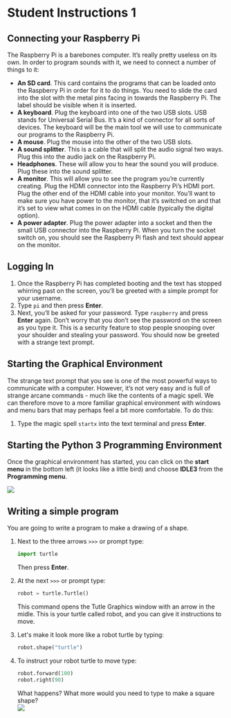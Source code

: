 # Student Instructions 1

## Connecting your Raspberry Pi

The Raspberry Pi is a barebones computer. It’s really pretty useless on its own. In order to program sounds with it, we need to connect a number of things to it:

- **An SD card**. This card contains the programs that can be loaded onto the Raspberry Pi in order for it to do things. You need to slide the card into the slot with the metal pins facing in towards the Raspberry Pi. The label should be visible when it is inserted.
- **A keyboard**. Plug the keyboard into one of the two USB slots. USB stands for Universal Serial Bus. It’s a kind of connector for all sorts of devices. The keyboard will be the main tool we will use to communicate our programs to the Raspberry Pi.
- **A mouse**. Plug the mouse into the other of the two USB slots.
- **A sound splitter**. This is a cable that will split the audio signal two ways. Plug this into the
audio jack on the Raspberry Pi.
- **Headphones**. These will allow you to hear the sound you will produce. Plug these into the sound splitter.
- **A monitor**. This will allow you to see the program you’re currently creating. Plug the HDMI connector into the Raspberry Pi’s HDMI port. Plug the other end of the HDMI cable into your monitor. You’ll want to make sure you have power to the monitor, that it’s switched on and that it’s set to view what comes in on the HDMI cable (typically the digital option).
- **A power adapter**. Plug the power adapter into a socket and then the small USB connector into the Raspberry Pi. When you turn the socket switch on, you should see the Raspberry Pi flash and text should appear on the monitor.

## Logging In

1. Once the Raspberry Pi has completed booting and the text has stopped whirring past on the screen, you’ll be greeted with a simple prompt for your username. 
2. Type `pi` and then press **Enter**. 
3. Next, you’ll be asked for your password. Type `raspberry` and press **Enter** again. Don’t worry that you don’t see the password on the screen as you type it. This is a security feature to stop people snooping over your shoulder and stealing your password. You should now be greeted with a strange text prompt.

## Starting the Graphical Environment

The strange text prompt that you see is one of the most powerful ways to communicate with a computer. However, it’s not very easy and is full of strange arcane commands - much like the contents of a magic spell. We can therefore move to a more familiar graphical environment with windows and menu bars that may perhaps feel a bit more comfortable. To do this: 
1. Type the magic spell `startx` into the text terminal and press **Enter**.

## Starting the Python 3 Programming Environment

Once the graphical environment has started, you can click on the **start menu** in the bottom left (it looks like a little bird) and choose **IDLE3** from the **Programming menu**. 

![](idle3.png)

## Writing a simple program

You are going to write a program to make a drawing of a shape.

1. Next to the three arrows `>>>` or prompt type: 

	```python
	import turtle
	```
	Then press **Enter**.
	
2. At the next `>>>` or prompt type:

	```python
	robot = turtle.Turtle()
	```
			
	This command opens the Tutle Graphics window with an arrow in the midle. This is your turtle called robot, and you can give it instructions to move.
	
3. Let's make it look more like a robot turtle by typing:

	```python
	robot.shape("turtle")
	```

4. To instruct your robot turtle to move type:

	```python
	robot.forward(100)
	robot.right(90)
	```
	
	What happens? What more would you need to type to make a square shape?		
	![](robot-turtle.png)
